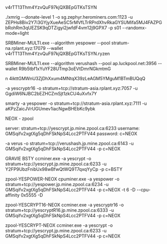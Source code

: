v4rTT13Thm4YzvQuF97kjQXBEpGTKsTSYN

./xmrig --donate-level 1 -o sg.zephyr.herominers.com:1123 -u ZEPHs8Biv2Y7i3GYjyXueAeSC5rMVfLTrRPrdXhvRkaGYSUMifa5MJ4FAZPGbRohRm3qUEZSK9qDTZigyi2jwfdF4vm12j9GPX7 -p s01 --randomx-mode=light


SRBMiner-MULTI.exe --algorithm yespower --pool stratum-na.rplant.xyz:17079 --wallet v4rTT13Thm4YzvQuF97kjQXBEpGTKsTSYN.ryzen

SRBMiner-MULTI.exe --algorithm verushash --pool ap.luckpool.net:3956 --wallet R9b5tbf1xYuYF28UTmp3oEVtDmrNGkmtmG


n
4ikttGMWnU3ZjDhXxum4MNtqX39zLeAGM5YMguM1BTmBUQqQ


-a yescryptr16  -o stratum+tcp://stratum-asia.rplant.xyz:7057 -u GgdiW6NJBC2bEZHCZmSjt1zkCU4uXvfx7Y

smarty
-a yespower  -o stratum+tcp://stratum-asia.rplant.xyz:7111 -u aKPzZaicJVrUGUmev1iacNgwBHEbKc9ybk


NEOX - zpool

server: stratum+tcp://yescrypt.jp.mine.zpool.ca:6233 username: GMSqifv2xgtXg5qDhFSkNpS4Lcc2PTFV44 password: c=NEOX

-a verus -o stratum+tcp://verushash.jp.mine.zpool.ca:6143 -u GMSqifv2xgtXg5qDhFSkNpS4Lcc2PTFV44 -p c=NEOX


GRAVIE BSTY
ccminer.exe -a yescrypt -o  stratum+tcp://yescrypt.jp.mine.zpool.ca:6233 -u Y2FP9UbzFnibUx98wBfwQtWQ9T7qxqYyCp -p c=BSTY

zpool-YESPOWER-NEOX
cpuminer.exe -a yespower -o stratum+tcp://yespower.jp.mine.zpool.ca:6234 -u GMSqifv2xgtXg5qDhFSkNpS4Lcc2PTFV44 -p c=NEOX -t 6 -D --cpu-affinity 0x5555 -D

zpool-YESCRYPT16-NEOX
ccminer.exe -a yescryptr16 -o  stratum+tcp://yescryptR16.jp.mine.zpool.ca:6333  -u GMSqifv2xgtXg5qDhFSkNpS4Lcc2PTFV44 -p c=NEOX

zpool-YESCRYPT-NEOX
ccminer.exe -a yescrypt -o  stratum+tcp://yescrypt.jp.mine.zpool.ca:6233 -u GMSqifv2xgtXg5qDhFSkNpS4Lcc2PTFV44 -p c=NEOX

